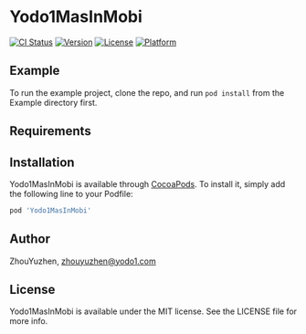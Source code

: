 # Yodo1MasInMobi

[![CI Status](https://img.shields.io/travis/yodo1/Yodo1MasInMobi.svg?style=flat)](https://travis-ci.org/yodo1/Yodo1MasInMobi)
[![Version](https://img.shields.io/cocoapods/v/Yodo1MasInMobi.svg?style=flat)](https://cocoapods.org/pods/Yodo1MasInMobi)
[![License](https://img.shields.io/cocoapods/l/Yodo1MasInMobi.svg?style=flat)](https://cocoapods.org/pods/Yodo1MasInMobi)
[![Platform](https://img.shields.io/cocoapods/p/Yodo1MasInMobi.svg?style=flat)](https://cocoapods.org/pods/Yodo1MasInMobi)

## Example

To run the example project, clone the repo, and run `pod install` from the Example directory first.

## Requirements

## Installation

Yodo1MasInMobi is available through [CocoaPods](https://cocoapods.org). To install
it, simply add the following line to your Podfile:

```ruby
pod 'Yodo1MasInMobi'
```

## Author

ZhouYuzhen, zhouyuzhen@yodo1.com

## License

Yodo1MasInMobi is available under the MIT license. See the LICENSE file for more info.
